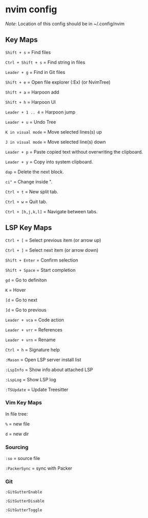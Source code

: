 # nvim config

*Note*: Location of this config should be in ~/.config/nvim

## Key Maps
```Shift + s``` = Find files

```Ctrl + Shift + s``` = Find string in files

```Leader + g``` = Find in Git files

```Shift + e``` = Open file explorer (:Ex) (or NvimTree)

```Shift + a``` = Harpoon add

```Shift + h``` = Harpoon UI

```Leader + 1 .. 4``` = Harpoon jump

```Leader + u``` = Undo Tree

```K in visual mode``` = Move selected lines(s) up

```J in visual mode``` = Move selected line(s) down

```Leader + p``` = Paste copied text without overwriting the clipboard.

```Leader + y``` = Copy into system clipboard.

```dap``` = Delete the next block.

```ci"``` = Change inside ".

```Ctrl + t``` = New split tab.

```Ctrl + w``` = Quit tab.

```Ctrl + [h,j,k,l]``` = Navigate between tabs.

## LSP Key Maps
```Ctrl + [``` = Select previous item (or arrow up)

```Ctrl + ]``` = Select next item (or arrow down)

```Shift + Enter``` = Confirm selection

```Shift + Space``` = Start completion

```gd``` = Go to definiton

```K``` = Hover

```[d``` = Go to next

```]d``` = Go to previous

```Leader + vca``` = Code action

```Leader + vrr``` = References

```Leader + vrn``` = Rename

```Ctrl + h``` = Signature help

```:Mason``` = Open LSP server install list

```:LspInfo``` = Show info about attached LSP

```:LspLog``` = Show LSP log

```:TSUpdate``` = Update Treesitter

### Vim Key Maps
In file tree:

```%``` = new file

```d``` = new dir

### Sourcing
```:so``` = source file

```:PackerSync``` = sync with Packer

### Git
```:GitGutterEnable```

```:GitGutterDisable```

```:GitGutterToggle```

